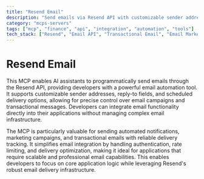 ```yaml
---
title: "Resend Email"
description: "Send emails via Resend API with customizable sender addresses, reply-to fields, and scheduled delivery options."
category: "mcps-servers"
tags: ["mcp", "finance", "api", "integration", "automation", "tools"]
tech_stack: ["Resend", "Email API", "Transactional Email", "Email Marketing", "Automation"]
---
```


# Resend Email

This MCP enables AI assistants to programmatically send emails through the Resend API, providing developers with a powerful email automation tool. It supports customizable sender addresses, reply-to fields, and scheduled delivery options, allowing for precise control over email campaigns and transactional messages. Developers can integrate email functionality directly into their applications without managing complex email infrastructure.

The MCP is particularly valuable for sending automated notifications, marketing campaigns, and transactional emails with reliable delivery tracking. It simplifies email integration by handling authentication, rate limiting, and delivery optimization, making it ideal for applications that require scalable and professional email capabilities. This enables developers to focus on core application logic while leveraging Resend's robust email delivery infrastructure.
